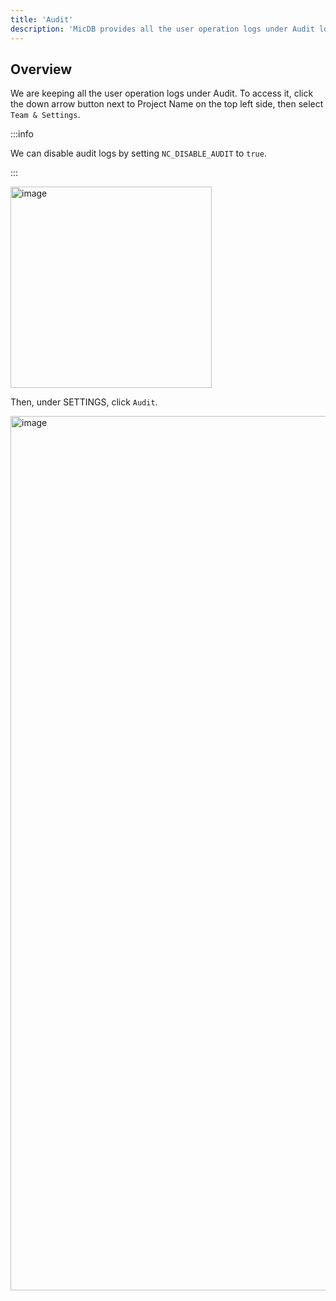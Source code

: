 ```yaml
---
title: 'Audit'
description: 'MicDB provides all the user operation logs under Audit log'
---
```


## Overview

We are keeping all the user operation logs under Audit. To access it, click the down arrow button next to Project Name on the top left side, then select `Team & Settings`.

:::info

We can disable audit logs by setting `NC_DISABLE_AUDIT` to `true`.

:::

<img width="322" alt="image" src="https://user-images.githubusercontent.com/35857179/194856648-67936db0-ee4d-4060-be3d-af9f86ef8fc6.png" />

Then, under SETTINGS, click `Audit`.

<img width="1399" alt="image" src="https://user-images.githubusercontent.com/35857179/194796474-417395db-08d5-45e5-8be4-c30ff0027e45.png" />